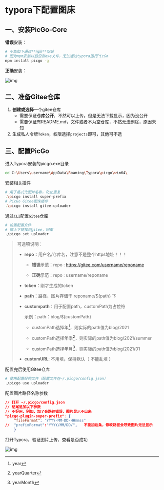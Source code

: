 # typora下配置图床

## 一、安装PicGo-Core

**错误**安装：

```bash
# 不能如下通过**npm**安装
# 因为npm安装以后没有exe文件，无法通过typora运行PicGo
npm install picgo -g
```

**正确**安装：

![img](https://gitee.com/jxprog/PicBed/raw/master/md/2021/10/29-223421.png)

## 二、准备Gitee仓库

1.   **创建或选择**一个gitee仓库
     -   需要保证**仓库公开**，不然可以上传，但是无法下载显示，因为没公开
     -   需要保证有README.md，文件或者不为空仓库，不然无法删除，原因未知
2.   生成私人令牌`Token`，权限选择`projects`即可，其他可不选

## 三、配置PicGo

进入Typora安装的picgo.exe目录

```bash
cd C:\Users\username\AppData\Roaming\Typora\picgo\win64\
```

安装相关插件

```bash
# 用于格式化图片名称，防止重复
.\picgo install super-prefix
# PicGo Gitee图床插件 
.\picgo install gitee-uploader
```

通过`CLI`配置`Gitee`仓库

```bash
# 设置配置文件
# 按上下键找到gitee，回车
./picgo set uploader  
```
>   可选项说明：
>
>   -   **repo**：用户名/仓库名，注意不是整个https地址！！！
>
>       -   **错误**示范：repo : https://gitee.com/username/reponame
>
>       -   **正确**示范：repo : username/reponame
>
>   -   **token**：刚才生成的token
>
>   -   **path**：路径，图片存储于 reponame/${path} 下    
>
>   -   **custompath**：用于配置path，customPath为占位符
>
>       示例：path：blog/${customPath}
>
>       -   customPath选择年[^1]，则实际的path值为blog/2021
>
>       -   customPath选择年季[^2]，则实际的path值为blog/2021/summer
>
>       -   customPath选择年月[^3]，则实际的path值为blog/2021/01
>
>   -   **customURL**: 不用填，保持默认（ 不能乱填 ） 

配置完后使用Gitee仓库

```   bash
# 使用配置好的文件（配置文件在~/.picgo/config.json）
./picgo use uploader
```

配置图片路径名称参数

```json
// 打开 ~/.picgo/config.json
// 结尾追加以下参数
// 不好用，别加，加了会路径错误，图片显示不出来
"picgo-plugin-super-prefix": {
    "fileFormat": "YYYY-MM-DD-HHmmss"
//  "prefixFormat":"YYYY/MM/DD/",   不能加这条，修改路径会导致图片无法显示
	} 
```

打开Typora，验证图片上传，查看是否成功

![img](https://gitee.com/jxprog/PicBed/raw/master/md/2021/10/29-223429.png)

[^1]: year
[^2]: yearQuarter
[^3]: yearMonth
